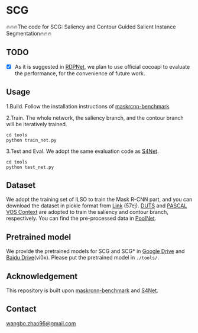 # SCG
🔥🔥🔥The code for SCG: Saliency and Contour Guided Salient Instance Segmentation🔥🔥🔥

## TODO
- [x] As it is suggested in [RDPNet](https://github.com/yuhuan-wu/RDPNet), we plan to use official cocoapi to evaluate the performance, for the convenience of future work.

## Usage
1.Build. Follow the installation instructions of [maskrcnn-benchmark](https://github.com/facebookresearch/maskrcnn-benchmark).

2.Train. The whole network, the saliency branch, and the contour branch will be iteratively trained.
```
cd tools
python train_net.py
```
3.Test and Eval. We adopt the same evaluation code as [S4Net](https://github.com/RuochenFan/S4Net).
```
cd tools
python test_net.py
```

## Dataset
We adopt the training set of ILSO to train the Mask R-CNN part, and you can download the dataset in pickle format from [Link](https://pan.baidu.com/s/1k75LjyXCKhAAb0NWs-AhhQ)  (57ej). [DUTS](http://saliencydetection.net/duts/) and [PASCAL VOS Context](https://cs.stanford.edu/~roozbeh/pascal-context/) are adopted to train the saliency and contour branch, respectively. You can find the pre-processed data in [PoolNet](https://github.com/backseason/PoolNet).





## Pretrained model
We provide the pretrained models for SCG and SCG* in [Google Drive](https://drive.google.com/drive/folders/1xaFgVEa8eAknmfAzusYU8X9T6AvtPoGn?usp=sharing) and [Baidu Drive](https://pan.baidu.com/s/1sIiWRrRdREzpAhrnQTFjkA)(vi0x). Please put the pretrained model in `./tools/`.

## Acknowledgement
This repository is built upon [maskrcnn-benchmark](https://github.com/facebookresearch/maskrcnn-benchmark) and [S4Net](https://github.com/RuochenFan/S4Net).

## Contact
wangbo.zhao96@gmail.com



